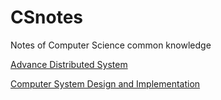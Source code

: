 # CSnotes
Notes of Computer Science common knowledge
<br>

[Advance Distributed System](ADS/README.md)

[Computer System Design and Implementation](CSDI/tail_latency.md)
